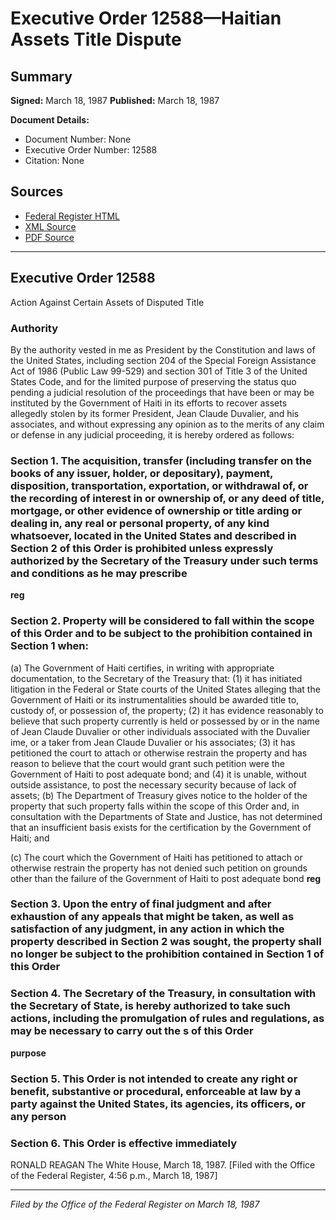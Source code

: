 # Executive Order 12588—Haitian Assets Title Dispute

## Summary

**Signed:** March 18, 1987
**Published:** March 18, 1987

**Document Details:**
- Document Number: None
- Executive Order Number: 12588
- Citation: None

## Sources
- [Federal Register HTML](https://www.presidency.ucsb.edu/documents/executive-order-12588-haitian-assets-title-dispute)
- [XML Source](None)
- [PDF Source](None)

---

## Executive Order 12588

Action Against Certain Assets of Disputed Title
### Authority

By the authority vested in me as President by the Constitution and laws of the United States, including section 204 of the Special Foreign Assistance Act of 1986 (Public Law 99-529) and section 301 of Title 3 of the United States Code, and for the limited purpose of preserving the status quo pending a judicial resolution of the proceedings that have been or may be instituted by the Government of Haiti in its efforts to recover assets allegedly stolen by its former President, Jean Claude Duvalier, and his associates, and without expressing any opinion as to the merits of any claim or defense in any judicial proceeding, it is hereby ordered as follows:
### Section 1. The acquisition, transfer (including transfer on the books of any issuer, holder, or depositary), payment, disposition, transportation, exportation, or withdrawal of, or the recording of interest in or ownership of, or any deed of title, mortgage, or other evidence of ownership or title arding or dealing in, any real or personal property, of any kind whatsoever, located in the United States and described in Section 2 of this Order is prohibited unless expressly authorized by the Secretary of the Treasury under such terms and conditions as he may prescribe

**reg**

### Section 2. Property will be considered to fall within the scope of this Order and to be subject to the prohibition contained in Section 1 when:

(a) The Government of Haiti certifies, in writing with appropriate documentation, to the Secretary of the Treasury that:
    (1) it has initiated litigation in the Federal or State courts of the United States alleging that the Government of Haiti or its instrumentalities should be awarded title to, custody of, or possession of, the property;
    (2) it has evidence reasonably to believe that such property currently is held or possessed by or in the name of Jean Claude Duvalier or other individuals associated with the Duvalier ime, or a taker from Jean Claude Duvalier or his associates;
    (3) it has petitioned the court to attach or otherwise restrain the property and has reason to believe that the court would grant such petition were the Government of Haiti to post adequate bond; and
    (4) it is unable, without outside assistance, to post the necessary security because of lack of assets;
(b) The Department of Treasury gives notice to the holder of the property that such property falls within the scope of this Order and, in consultation with the Departments of State and Justice, has not determined that an insufficient basis exists for the certification by the Government of Haiti; and

(c) The court which the Government of Haiti has petitioned to attach or otherwise restrain the property has not denied such petition on grounds other than the failure of the Government of Haiti to post adequate bond
**reg**

### Section 3. Upon the entry of final judgment and after exhaustion of any appeals that might be taken, as well as satisfaction of any judgment, in any action in which the property described in Section 2 was sought, the property shall no longer be subject to the prohibition contained in Section 1 of this Order

### Section 4. The Secretary of the Treasury, in consultation with the Secretary of State, is hereby authorized to take such actions, including the promulgation of rules and regulations, as may be necessary to carry out the s of this Order

**purpose**

### Section 5. This Order is not intended to create any right or benefit, substantive or procedural, enforceable at law by a party against the United States, its agencies, its officers, or any person

### Section 6. This Order is effective immediately

RONALD REAGAN
The White House,
March 18, 1987.
[Filed with the Office of the Federal Register, 4:56 p.m., March 18, 1987]

---

*Filed by the Office of the Federal Register on March 18, 1987*
